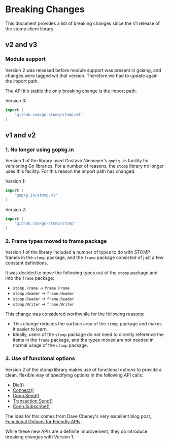# Breaking Changes

This document provides a list of breaking changes since the V1 release
of the stomp client library.

## v2 and v3

### Module support

Version 2 was released before module support was present in golang, and changes were tagged wit that version.
Therefore we had to update again the import path. 

The API it's stable the only breaking change is the import path.

Version 3:
```go
import (
    "github.com/go-stomp/stomp/v3"
)
```

## v1 and v2

### 1. No longer using gopkg.in

Version 1 of the library used Gustavo Niemeyer's `gopkg.in` facility for versioning Go libraries.
For a number of reasons, the `stomp` library no longer uses this facility. For this reason the
import path has changed.

Version 1:
```go
import (
    "gopkg.in/stomp.v1"
)
```

Version 2:
```go
import (
    "github.com/go-stomp/stomp"
)
```

### 2. Frame types moved to frame package

Version 1 of the library included a number of types to do with STOMP frames in the `stomp`
package, and the `frame` package consisted of just a few constant definitions.

It was decided to move the following types out of the `stomp` package and into the `frame` package:

* `stomp.Frame` -> `frame.Frame`
* `stomp.Header` -> `frame.Header`
* `stomp.Reader` -> `frame.Reader`
* `stomp.Writer` -> `frame.Writer`

This change was considered worthwhile for the following reasons:

* This change reduces the surface area of the `stomp` package and makes it easier to learn.
* Ideally, users of the `stomp` package do not need to directly reference the items in the `frame`
package, and the types moved are not needed in normal usage of the `stomp` package.

### 3. Use of functional options

Version 2 of the stomp library makes use of functional options to provide a clean, flexible way
of specifying options in the following API calls:

* [Dial()](http://godoc.org/github.com/go-stomp/stomp#Dial)
* [Connect()](http://godoc.org/github.com/go-stomp/stomp#Connect)
* [Conn.Send()](http://godoc.org/github.com/go-stomp/stomp#Conn.Send)
* [Transaction.Send()](http://godoc.org/github.com/go-stomp/stomp#Transaction.Send)
* [Conn.Subscribe()](http://godoc.org/github.com/go-stomp/stomp#Conn.Subscribe)

The idea for this comes from Dave Cheney's very excellent blog post,
[Functional Options for Friendly APIs](http://dave.cheney.net/2014/10/17/functional-options-for-friendly-apis).

While these new APIs are a definite improvement, they do introduce breaking changes with Version 1.




